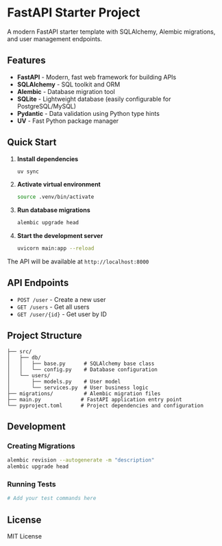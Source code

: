 # FastAPI Starter Project

A modern FastAPI starter template with SQLAlchemy, Alembic migrations, and user management endpoints.

## Features

- **FastAPI** - Modern, fast web framework for building APIs
- **SQLAlchemy** - SQL toolkit and ORM
- **Alembic** - Database migration tool
- **SQLite** - Lightweight database (easily configurable for PostgreSQL/MySQL)
- **Pydantic** - Data validation using Python type hints
- **UV** - Fast Python package manager

## Quick Start

1. **Install dependencies**
   ```bash
   uv sync
   ```

2. **Activate virtual environment**
   ```bash
   source .venv/bin/activate
   ```

3. **Run database migrations**
   ```bash
   alembic upgrade head
   ```

4. **Start the development server**
   ```bash
   uvicorn main:app --reload
   ```

The API will be available at `http://localhost:8000`

## API Endpoints

- `POST /user` - Create a new user
- `GET /users` - Get all users
- `GET /user/{id}` - Get user by ID

## Project Structure

```
├── src/
│   ├── db/
│   │   ├── base.py      # SQLAlchemy base class
│   │   └── config.py    # Database configuration
│   └── users/
│       ├── models.py    # User model
│       └── services.py  # User business logic
├── migrations/          # Alembic migration files
├── main.py             # FastAPI application entry point
└── pyproject.toml      # Project dependencies and configuration
```

## Development

### Creating Migrations

```bash
alembic revision --autogenerate -m "description"
alembic upgrade head
```

### Running Tests

```bash
# Add your test commands here
```

## License

MIT License
